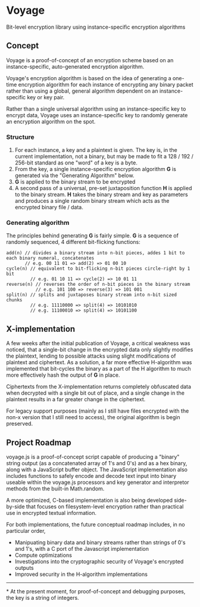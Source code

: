 # Voyage

Bit-level encryption library using instance-specific encryption algorithms

## Concept

Voyage is a proof-of-concept of an encryption scheme based on an instance-specific, auto-generated encryption algorithm.

Voyage's encryption algorithm is based on the idea of generating a one-time encryption algorithm for each instance of encrypting any binary packet rather than using a global, general algorithm dependent on an instance-specific key or key pair. 

Rather than a single universal algorithm using an instance-specific key to encrypt data, Voyage uses an instance-specific key to randomly generate an encryption algorithm on the spot.

### Structure

1. For each instance, a key and a plaintext is given. The key is, in the current implementation, not a binary, but may be made to fit a 128 / 192 / 256-bit standard as one "word" of a key is a byte.
2. From the key, a single instance-specific encryption algorithm __G__ is generated via the "Generating Algorithm" below.
3. __G__ is applied to the binary stream to be encrypted
4. A second pass of a universal, pre-set juxtaposition function __H__ is applied to the binary stream. __H__ takes the binary stream and key as parameters and produces a single random binary stream which acts as the encrypted binary file / data.

### Generating algorithm

The principles behind generating __G__ is fairly simple. __G__ is a sequence of randomly sequenced, 4 different bit-flicking functions:

    add(n) // divides a binary stream into n-bit pieces, addes 1 bit to each binary numeral, concatenates
           // e.g. 00 11 01 => add(2) => 01 00 10
    cycle(n) // equivalent to bit-flicking n-bit pieces circle-right by 1 bit 
             // e.g. 01 10 11 => cycle(2) => 10 01 11
    reverse(n) // reverses the order of n-bit pieces in the binary stream
               // e.g. 101 100 => reverse(3) => 101 001
    split(n) // splits and juxtaposes binary stream into n-bit sized chunks
             // e.g. 11110000 => split(4) => 10101010
             // e.g. 11100010 => split(4) => 10101100

## X-implementation

A few weeks after the initial publication of Voyage, a critical weakness was noticed, that a single-bit change in the encrypted data only slightly modifies the plaintext, lending to possible attacks using slight modifications of plaintext and ciphertext. As a solution, a far more effective H-algorithm was implemented that bit-cycles the binary as a part of the H algorithm to much more effectively hash the output of __G__ in place.

Ciphertexts from the X-implementation returns completely obfuscated data when decrypted with a single bit out of place, and a single change in the plaintext results in a far greater change in the ciphertext. 

For legacy support purposes (mainly as I still have files encrypted with the non-x version that I still need to access), the original algorithm is begin preserved.

## Project Roadmap

voyage.js is a proof-of-concept script capable of producing a "binary" string output (as a concatenated array of 1's and 0's) and as a hex binary, along with a JavaScript buffer object. The JavaScript implementation also includes functions to safely encode and decode text input into binary useable within the voyage.js processors and key generator and interpretor methods from the built-in Math.random.

A more optimized, C-based implementation is also being developed side-by-side that focuses on filesystem-level encryption rather than practical use in encrypted textual information. 

For both implementations, the future conceptual roadmap includes, in no particular order,

* Manipuating binary data and binary streams rather than strings of 0's and 1's, with a C port of the Javascript implementation
* Compute optimizations
* Investigations into the cryptographic security of Voyage's encrypted outputs
* Improved security in the H-algorithm implementations

- - -

\* At the present moment, for proof-of-concept and debugging purposes, the key is a string of integers.



